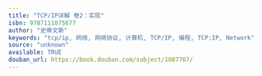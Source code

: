 ```yaml
---
title: "TCP/IP详解 卷2：实现"
isbn: 9787111075677
author: "史蒂文斯"
keywords: "tcp/ip, 网络, 网络协议, 计算机, TCP/IP, 编程, TCP:IP, Network"
source: "unknown"
available: TRUE
douban_url: https://book.douban.com/subject/1087767/
---
```

